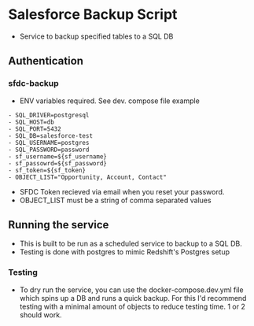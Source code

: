 # Salesforce Backup Script 
- Service to backup specified tables to a SQL DB

## Authentication 

### sfdc-backup
- ENV variables required. See dev. compose file example
```
- SQL_DRIVER=postgresql
- SQL_HOST=db
- SQL_PORT=5432
- SQL_DB=salesforce-test
- SQL_USERNAME=postgres
- SQL_PASSWORD=password
- sf_username=${sf_username}
- sf_passowrd=${sf_password}
- sf_token=${sf_token}
- OBJECT_LIST="Opportunity, Account, Contact"
```
- SFDC Token recieved via email when you reset your password. 
- OBJECT_LIST must be a string of comma separated values

## Running the service
- This is built to be run as a scheduled service to backup to a SQL DB. 
- Testing is done with postgres to mimic Redshift's Postgres setup

### Testing
- To dry run the service, you can use the docker-compose.dev.yml file which spins up a DB and runs a quick backup. For this I'd recommend testing with a minimal amount of objects to reduce testing time. 1 or 2 should work. 